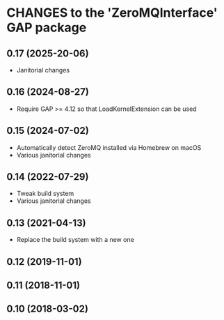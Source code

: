 # CHANGES to the 'ZeroMQInterface' GAP package

## 0.17 (2025-20-06)

  - Janitorial changes

## 0.16 (2024-08-27)

  - Require GAP >= 4.12 so that LoadKernelExtension can be used

## 0.15 (2024-07-02)

  - Automatically detect ZeroMQ installed via Homebrew on macOS
  - Various janitorial changes

## 0.14 (2022-07-29)

  - Tweak build system
  - Various janitorial changes

## 0.13 (2021-04-13)

  - Replace the build system with a new one

## 0.12 (2019-11-01)


## 0.11 (2018-11-01)


## 0.10 (2018-03-02)

